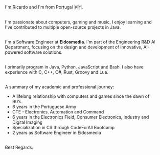 I'm Ricardo and I'm from Portugal 🇵🇹.

<br>I'm passionate about computers, gaming and music, I enjoy learning and I've contributed to multiple open-source projects in Java.

<br> I'm a Software Engineer at **Eidosmedia**. I'm part of the Engineering R&D AI Department, focusing on the design and development of innovative, AI-powered software solutions. 

<br>I primarily program in Java, Python, JavaScript and Bash. I also have experience with C, C++, C#, Rust, Groovy and Lua.

<br>A summary of my academic and professional journey:

* A lifelong relationship with computers and games since the dawn of 90's.
* 6 years in the Portuguese Army
* CTE - Electronics, Automation and Command
* 6 years in the Electronics Field, Consumer Electronics, Industry and Digital Imaging
* Specialization in CS through CodeForAll Bootcamp
* 2 years as Software Engineer in Eidosmedia

<br>Best Regards.
